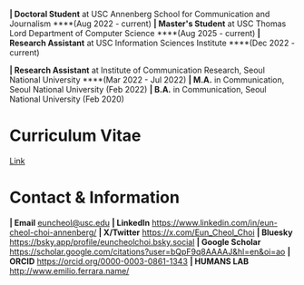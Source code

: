 **| Doctoral Student** at USC Annenberg School for Communication and Journalism ****(Aug 2022 - current)
**| Master's Student** at USC Thomas Lord Department of Computer Science ****(Aug 2025 - current)
**| Research Assistant** at USC Information Sciences Institute ****(Dec 2022 - current)

**| Research Assistant** at Institute of Communication Research, Seoul National University ****(Mar 2022 - Jul 2022)
**| M.A.** in Communication, Seoul National University (Feb 2022)
**| B.A.** in Communication, Seoul National University (Feb 2020)

# Curriculum Vitae
[Link](https://docs.google.com/document/d/1z0zALj-IU4v2fW0QycLZ9JZDCmYP-Y_J/edit)

# Contact & Information

**| Email** [euncheol@usc.edu](mailto:euncheol@usc.edu)
**| LinkedIn** https://www.linkedin.com/in/eun-cheol-choi-annenberg/
**| X/Twitter** https://x.com/Eun_Cheol_Choi
**| Bluesky** https://bsky.app/profile/euncheolchoi.bsky.social 
**| Google Scholar** https://scholar.google.com/citations?user=bQpF9q8AAAAJ&hl=en&oi=ao
**| ORCID** https://orcid.org/0000-0003-0861-1343
**| HUMANS LAB** http://www.emilio.ferrara.name/
